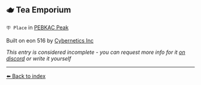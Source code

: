 ## 🫖 Tea Emporium

`🪧 Place` in [PEBKAC Peak](../refs/pebkac_peak.md)

Built on eon 516 by [Cybernetics Inc](../refs/cybernetics_inc.md)

_This entry is considered incomplete - you can request more info for it [on discord](<https://discord.com/channels/562910943848169472/1173922660489633802>) or write it yourself_


----------
[⬅️ Back to index](../r/#02e0_s)